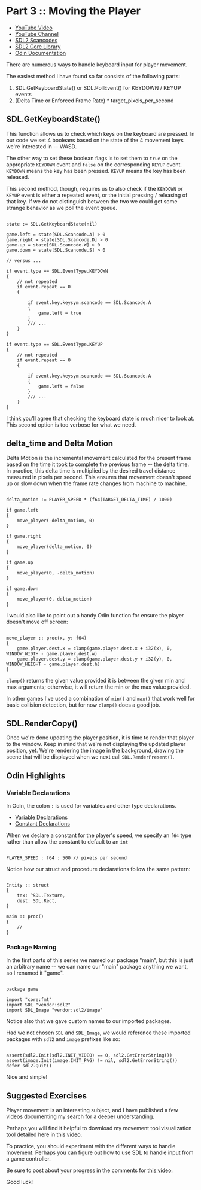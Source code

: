 # Part 3 :: Moving the Player

* [YouTube Video]()
* [YouTube Channel](https://www.youtube.com/channel/UCKXSHFNc-5D9i3heHkHgeUg)
* [SDL2 Scancodes](https://wiki.libsdl.org/SDL_Scancode)
* [SDL2 Core Library](https://wiki.libsdl.org/CategoryAPI)
* [Odin Documentation](https://github.com/odin-lang/Odin/wiki)

There are numerous ways to handle keyboard input for player movement.

The easiest method I have found so far consists of the following parts:

1. SDL.GetKeyboardState() or SDL.PollEvent() for KEYDOWN / KEYUP events
2. (Delta Time or Enforced Frame Rate) * target_pixels_per_second

## SDL.GetKeyboardState()

This function allows us to check which keys on the keyboard are pressed. In our code we set 4 booleans based on the state of the 4 movement keys we're interested in -- WASD.

The other way to set these boolean flags is to set them to `true` on the appropriate `KEYDOWN` event and `false` on the corresponding `KEYUP` event. `KEYDOWN` means the key has been pressed. `KEYUP` means the key has been released.

This second method, though, requires us to also check if the `KEYDOWN` or `KEYUP` event is either a repeated event, or the initial pressing / releasing of that key. If we do not distinguish between the two we could get some strange behavior as we poll the event queue.

```odin

state := SDL.GetKeyboardState(nil)

game.left = state[SDL.Scancode.A] > 0
game.right = state[SDL.Scancode.D] > 0
game.up = state[SDL.Scancode.W] > 0
game.down = state[SDL.Scancode.S] > 0

// versus ...

if event.type == SDL.EventType.KEYDOWN
{
	// not repeated
	if event.repeat == 0
	{

		if event.key.keysym.scancode == SDL.Scancode.A
		{
			game.left = true
		}
		/// ...
	}
}

if event.type == SDL.EventType.KEYUP
{
	// not repeated
	if event.repeat == 0
	{

		if event.key.keysym.scancode == SDL.Scancode.A
		{
			game.left = false
		}
		/// ...
	}
}

```

I think you'll agree that checking the keyboard state is much nicer to look at. This second option is too verbose for what we need.

## delta_time and Delta Motion

Delta Motion is the incremental movement calculated for the present frame based on the time it took to complete the previous frame -- the delta time. In practice, this delta time is multiplied by the desired travel distance measured in pixels per second. This ensures that movement doesn't speed up or slow down when the frame rate changes from machine to machine.

```odin

delta_motion := PLAYER_SPEED * (f64(TARGET_DELTA_TIME) / 1000)

if game.left
{
	move_player(-delta_motion, 0)
}

if game.right
{
	move_player(delta_motion, 0)
}

if game.up
{
	move_player(0, -delta_motion)
}

if game.down
{
	move_player(0, delta_motion)
}

```

I would also like to point out a handy Odin function for ensure the player doesn't move off screen:

```odin

move_player :: proc(x, y: f64)
{
	game.player.dest.x = clamp(game.player.dest.x + i32(x), 0, WINDOW_WIDTH - game.player.dest.w)
	game.player.dest.y = clamp(game.player.dest.y + i32(y), 0, WINDOW_HEIGHT - game.player.dest.h)
}

```

`clamp()` returns the given value provided it is between the given min and max arguments; otherwise, it will return the min or the max value provided.

In other games I've used a combination of `min()` and `max()` that work well for basic collision detection, but for now `clamp()` does a good job.

## SDL.RenderCopy()

Once we're done updating the player position, it is time to render that player to the window. Keep in mind that we're not displaying the updated player position, yet. We're rendering the image in the background, drawing the scene that will be displayed when we next call `SDL.RenderPresent()`.

## Odin Highlights

### Variable Declarations

In Odin, the colon `:` is used for variables and other type declarations.

* [Variable Declarations](https://odin-lang.org/docs/overview/#variable-declarations)
* [Constant Declarations](https://odin-lang.org/docs/overview/#constant-declarations)

When we declare a constant for the player's speed, we specify an `f64` type rather than allow the constant to default to an `int`

```odin

PLAYER_SPEED : f64 : 500 // pixels per second

```

Notice how our struct and procedure declarations follow the same pattern:

```odin

Entity :: struct
{
	tex: ^SDL.Texture,
	dest: SDL.Rect,
}

main :: proc()
{
	//
}

```

### Package Naming

In the first parts of this series we named our package "main", but this is just an arbitrary name -- we can name our "main" package anything we want, so I renamed it "game".

```odin

package game

import "core:fmt"
import SDL "vendor:sdl2"
import SDL_Image "vendor:sdl2/image"

```

Notice also that we gave custom names to our imported packages.

Had we not chosen `SDL` and `SDL_Image`, we would reference these imported packages with `sdl2` and `image` prefixes like so:

```odin

assert(sdl2.Init(sdl2.INIT_VIDEO) == 0, sdl2.GetErrorString())
assert(image.Init(image.INIT_PNG) != nil, sdl2.GetErrorString())
defer sdl2.Quit()

```

Nice and simple!

## Suggested Exercises

Player movement is an interesting subject, and I have published a few videos documenting my search for a deeper understanding.

Perhaps you will find it helpful to download my movement tool visualization tool detailed here in this [video](https://www.youtube.com/watch?v=3xxac2Yip3Y).

To practice, you should experiment with the different ways to handle movement. Perhaps you can figure out how to use SDL to handle input from a game controller.

Be sure to post about your progress in the comments for [this video]().

Good luck!